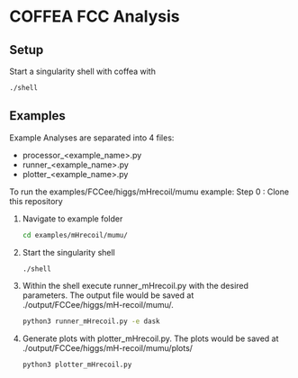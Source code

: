 # COFFEA FCC Analysis

## Setup
Start a singularity shell with coffea with
```bash
./shell
```
## Examples
Example Analyses are separated into 4 files: 
- processor_<example_name>.py
- runner_<example_name>.py
- plotter_<example_name>.py

To run the examples/FCCee/higgs/mHrecoil/mumu example:
Step 0 : Clone this repository

1. Navigate to example folder
   ```bash
   cd examples/mHrecoil/mumu/ 
   ```
2. Start the singularity shell
   ```bash
   ./shell
   ```
3. Within the shell execute runner_mHrecoil.py with the desired parameters. The output file would be saved at ./output/FCCee/higgs/mH-recoil/mumu/.
   ```bash
   python3 runner_mHrecoil.py -e dask
   ```
4. Generate plots with plotter_mHrecoil.py. The plots would be saved at ./output/FCCee/higgs/mH-recoil/mumu/plots/
   ```bash
   python3 plotter_mHrecoil.py
   ```
